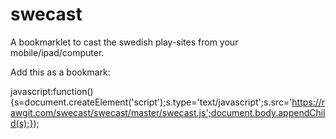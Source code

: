 swecast
=======

A bookmarklet to cast the swedish play-sites from your mobile/ipad/computer.

Add this as a bookmark:

javascript:function(){s=document.createElement('script');s.type='text/javascript';s.src='https://rawgit.com/swecast/swecast/master/swecast.js';document.body.appendChild(s);});
